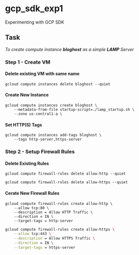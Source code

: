 # gcp_sdk_exp1
Experimenting with GCP SDK

## Task
_To create compute instance **bloghost** as a simple **LAMP** Server_

### Step 1 - Create VM
#### Delete existing VM with same name

```shell
gcloud compute instances delete bloghost --quiet
```

#### Create New Instance 

```shell
gcloud compute instances create bloghost \
    --metadata-from-file startup-script=./lamp_startup.sh \
    --zone us-central1-a \
```

#### Set  HTTP(S) Tags

```shell
gcloud compute instances add-tags bloghost \
    --tags http-server,https-server
```

### Step 2 - Setup Firewall Rules
#### Delete Existing Rules 

```shell
gcloud compute firewall-rules delete allow-http --quiet
```

```shell
gcloud compute firewall-rules delete allow-https --quiet
```

#### Cerate New Firewall Rules 

```
gcloud compute firewall-rules create allow-http \
    --allow tcp:80 \
    --description = Allow HTTP Traffic \
    --direction = IN \
    --target-tags = http-server
```

```bash
gcloud compute firewall-rules create allow-https \
    --allow tcp:443 \
    --description = Allow HTTPS Traffic \
    --direction = IN \
    --target-tags = https-server
```    